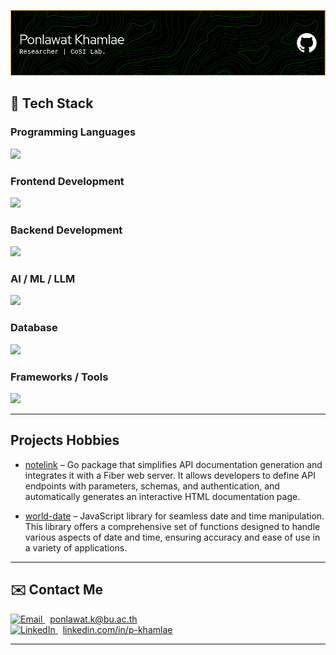 
![Header](./image/github-header-image.png)
## 🧠 Tech Stack

### Programming Languages
<p>
  <img src="https://skillicons.dev/icons?i=python,java,cpp,js,ts,rust,go,dotnet" style="height:30px;" />
</p>

### Frontend Development
<p>
  <img src="https://skillicons.dev/icons?i=html,css,react,nextjs,vue,sass,tailwind,nodejs,bun,prisma,threejs" style="height:30px;" />
</p>

### Backend Development
<p>
  <img src="https://skillicons.dev/icons?i=nodejs,bun,express,nestjs,django,fastapi,spring" style="height:30px;" />
</p>

### AI / ML / LLM
<p>
  <img src="https://skillicons.dev/icons?i=tensorflow,pytorch,opencv" style="height:30px;" />
</p>

### Database
<p>
  <img src="https://skillicons.dev/icons?i=mysql,postgres,mongodb,sqlite" style="height:30px;" />
</p>

### Frameworks / Tools
<p>
  <img src="https://skillicons.dev/icons?i=git,github,githubactions,docker,aws,gcp,vscode,notion,npm,nginx,postman,yarn,bash" style="height:30px;" />
</p>

---

## Projects Hobbies

- [notelink](https://github.com/canvas-tech-horizon/notelink) – Go package that simplifies API documentation generation and integrates it with a Fiber web server. It allows developers to define API endpoints with parameters, schemas, and authentication, and automatically generates an interactive HTML documentation page.

- [world-date](https://github.com/canvas-tech-horizon/World-Date) – JavaScript library for seamless date and time manipulation. This library offers a comprehensive set of functions designed to handle various aspects of date and time, ensuring accuracy and ease of use in a variety of applications.

---

## ✉️ Contact Me

<p align="left">
  <a href="mailto:ponlawat.k@bu.ac.th" target="_blank">
    <img src="https://skillicons.dev/icons?i=gmail" height="30" alt="Email" />
    <span style="margin-left: 8px;">ponlawat.k@bu.ac.th</span>
  </a>
  <br />
  <a href="https://linkedin.com/in/p-khamlae" target="_blank">
    <img src="https://skillicons.dev/icons?i=linkedin" height="30" alt="LinkedIn" />
    <span style="margin-left: 8px;">linkedin.com/in/p-khamlae</span>
  </a>
  <br />
</p>

---